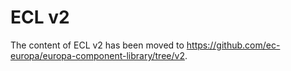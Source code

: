 # ECL v2

The content of ECL v2 has been moved to https://github.com/ec-europa/europa-component-library/tree/v2.
